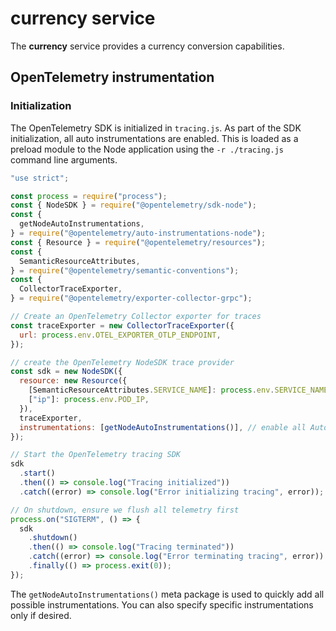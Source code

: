 # currency service

The **currency** service provides a currency conversion capabilities.

## OpenTelemetry instrumentation

### Initialization

The OpenTelemetry SDK is initialized in `tracing.js`.
As part of the SDK initialization, all auto instrumentations are enabled.
This is loaded as a preload module to the Node application using the `-r ./tracing.js` command line arguments.

```javascript
"use strict";

const process = require("process");
const { NodeSDK } = require("@opentelemetry/sdk-node");
const {
  getNodeAutoInstrumentations,
} = require("@opentelemetry/auto-instrumentations-node");
const { Resource } = require("@opentelemetry/resources");
const {
  SemanticResourceAttributes,
} = require("@opentelemetry/semantic-conventions");
const {
  CollectorTraceExporter,
} = require("@opentelemetry/exporter-collector-grpc");

// Create an OpenTelemetry Collector exporter for traces
const traceExporter = new CollectorTraceExporter({
  url: process.env.OTEL_EXPORTER_OTLP_ENDPOINT,
});

// create the OpenTelemetry NodeSDK trace provider
const sdk = new NodeSDK({
  resource: new Resource({
    [SemanticResourceAttributes.SERVICE_NAME]: process.env.SERVICE_NAME,
    ["ip"]: process.env.POD_IP,
  }),
  traceExporter,
  instrumentations: [getNodeAutoInstrumentations()], // enable all Auto Instrumentations
});

// Start the OpenTelemetry tracing SDK
sdk
  .start()
  .then(() => console.log("Tracing initialized"))
  .catch((error) => console.log("Error initializing tracing", error));

// On shutdown, ensure we flush all telemetry first
process.on("SIGTERM", () => {
  sdk
    .shutdown()
    .then(() => console.log("Tracing terminated"))
    .catch((error) => console.log("Error terminating tracing", error))
    .finally(() => process.exit(0));
});
```

The `getNodeAutoInstrumentations()` meta package is used to quickly add all possible instrumentations.
You can also specify specific instrumentations only if desired.

